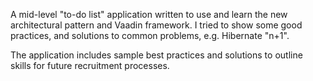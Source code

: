 A mid-level "to-do list" application written to use and learn the new architectural pattern and Vaadin framework. 
I tried to show some good practices, and solutions to common problems, e.g. Hibernate "n+1".

The application includes sample best practices and solutions to outline skills for future recruitment processes.

